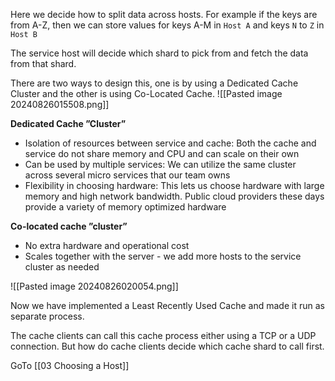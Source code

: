 Here we decide how to split data across hosts. For example if the keys are from A-Z, then we can store values for keys A-M in `Host A` and keys `N` to `Z` in `Host B`

The service host will decide which shard to pick from and fetch the data from that shard. 

There are two ways to design this, one is by using a Dedicated Cache Cluster and the other is using Co-Located Cache.
![[Pasted image 20240826015508.png]]


**Dedicated Cache ”Cluster”**
- Isolation of resources between service and cache: Both the cache and service do not share memory and CPU and can scale on their own
- Can be used by multiple services: We can utilize the same cluster across several micro services that our team owns
- Flexibility in choosing hardware: This lets us choose hardware with large memory and high network bandwidth. Public cloud providers these days provide a variety of memory optimized hardware

**Co-located cache ”cluster”**
- No extra hardware and operational cost
- Scales together with the server - we add more hosts to the service cluster as needed

![[Pasted image 20240826020054.png]]

Now we have implemented a Least Recently Used Cache and made it run as separate process. 

The cache clients can call this cache process either using a TCP or a UDP connection.  But how do cache clients decide which cache shard to call first.

GoTo [[03 Choosing a Host]]